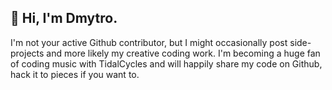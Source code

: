 ## 👋 Hi, I'm Dmytro.

I'm not your active Github contributor, but I might occasionally post side-projects and more likely my creative coding work.
I'm becoming a huge fan of coding music with TidalCycles and will happily share my code on Github, hack it to pieces if you want to.
